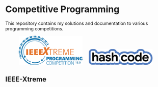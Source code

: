 # Competitive Programming

This repository contains my solutions and documentation to various programming competitions.

<p align="center">
  <img src="logos/xtreme-logo.png" alt="Xtreme" width="200"/>
  &nbsp;&nbsp;&nbsp;
  <img src="logos/hashcode-logo.png" alt="Hashcode" width="200"/>
</p>

## IEEE-Xtreme

